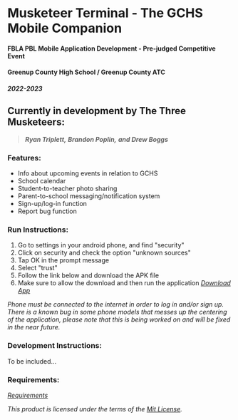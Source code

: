 # Musketeer Terminal - The GCHS Mobile Companion
#### FBLA PBL Mobile Application Development - Pre-judged Competitive Event

#### **Greenup County High School / Greenup County ATC**

#### ***2022-2023***

## Currently in development by The Three Musketeers:
> ***Ryan Triplett,***
***Brandon Poplin,***
***and Drew Boggs***

### Features:
- Info about upcoming events in relation to GCHS
- School calendar
- Student-to-teacher photo sharing 
- Parent-to-school messaging/notification system
- Sign-up/log-in function
- Report bug function

### Run Instructions:
1) Go to settings in your android phone, and find "security"
2) Click on security and check the option "unknown sources"
3) Tap OK in the prompt message
4) Select "trust"
5) Follow the link below and download the APK file
6) Make sure to allow the download and then run the application
*[Download App](https://apkfab.com/musketeer-terminal/org.test.musketeerterminal/apk?h=950fbddd711c7117fed23556d27df5567f978643dc5534ab04d497f64fd8afa8)*

*Phone must be connected to the internet in order to log in and/or sign up.*
*There is a known bug in some phone models that messes up the centering of the application, please note that this is being worked on and will be fixed in the near future.*

### Development Instructions: 
To be included...

### Requirements:
*[Requirements](https://github.com/Rymantheman/Musketeer-Terminal-2.0/blob/main/requirements.txt)*

*This product is licensed under the terms of the [Mit License](https://github.com/Rymantheman/Musketeer-Terminal-2.0/blob/main/LICENSE).*
